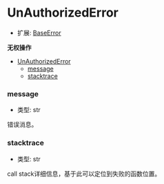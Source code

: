 # UnAuthorizedError

- 扩展: [BaseError](./baseerror.md)

**无权操作**

- [UnAuthorizedError](#unauthorizederror)
    - [message](#message)
    - [stacktrace](#stacktrace)


### message
- 类型: str

错误消息。


### stacktrace
- 类型: str

call stack详细信息，基于此可以定位到失败的函数位置。